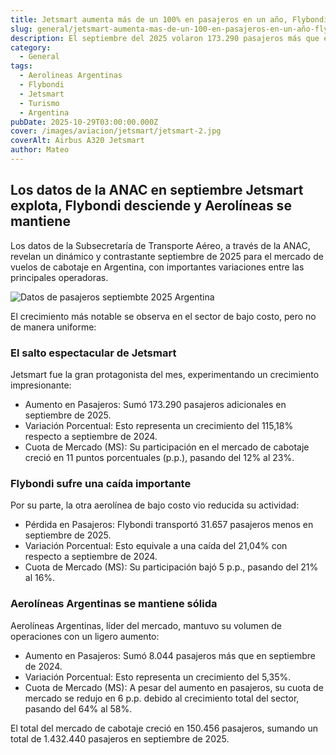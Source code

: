```yaml
---
title: Jetsmart aumenta más de un 100% en pasajeros en un año, Flybondi bajo 20%
slug: general/jetsmart-aumenta-mas-de-un-100-en-pasajeros-en-un-año-flybondi-bajo-20
description: El septiembre del 2025 volaron 173.290 pasajeros más que en el septiembre del año anterior.
category:
  - General
tags:
  - Aerolineas Argentinas
  - Flybondi
  - Jetsmart
  - Turismo
  - Argentina
pubDate: 2025-10-29T03:00:00.000Z
cover: /images/aviacion/jetsmart/jetsmart-2.jpg
coverAlt: Airbus A320 Jetsmart
author: Mateo
---
```


## Los datos de la ANAC en septiembre Jetsmart explota, Flybondi desciende y Aerolíneas se mantiene 

Los datos de la Subsecretaría de Transporte Aéreo, a través de la ANAC, revelan un dinámico y contrastante septiembre de 2025 para el mercado de vuelos de cabotaje en Argentina, con importantes variaciones entre las principales operadoras.

![Datos de pasajeros septiembte 2025 Argentina](</images/anac/septiembre-2025/Captura de pantalla 2025-10-28 151222.png>)

El crecimiento más notable se observa en el sector de bajo costo, pero no de manera uniforme:

### El salto espectacular de Jetsmart 

Jetsmart fue la gran protagonista del mes, experimentando un crecimiento impresionante:

* Aumento en Pasajeros: Sumó 173.290 pasajeros adicionales en septiembre de 2025.
* Variación Porcentual: Esto representa un crecimiento del 115,18% respecto a septiembre de 2024.
* Cuota de Mercado (MS): Su participación en el mercado de cabotaje creció en 11 puntos porcentuales (p.p.), pasando del 12% al 23%.

### Flybondi sufre una caída importante

Por su parte, la otra aerolínea de bajo costo vio reducida su actividad:

* Pérdida en Pasajeros: Flybondi transportó 31.657 pasajeros menos en septiembre de 2025.
* Variación Porcentual: Esto equivale a una caída del 21,04% con respecto a septiembre de 2024.
* Cuota de Mercado (MS): Su participación bajó 5 p.p., pasando del 21% al 16%.

### Aerolíneas Argentinas se mantiene sólida 

Aerolíneas Argentinas, líder del mercado, mantuvo su volumen de operaciones con un ligero aumento:

* Aumento en Pasajeros: Sumó 8.044 pasajeros más que en septiembre de 2024.
* Variación Porcentual: Esto representa un crecimiento del 5,35%.
* Cuota de Mercado (MS): A pesar del aumento en pasajeros, su cuota de mercado se redujo en 6 p.p. debido al crecimiento total del sector, pasando del 64% al 58%.

El total del mercado de cabotaje creció en 150.456 pasajeros, sumando un total de 1.432.440 pasajeros en septiembre de 2025.
